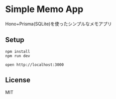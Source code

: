 # Simple Memo App

Hono+Prisma(SQLite)を使ったシンプルなメモアプリ

## Setup

```
npm install
npm run dev
```

```
open http://localhost:3000
```

## License
MIT